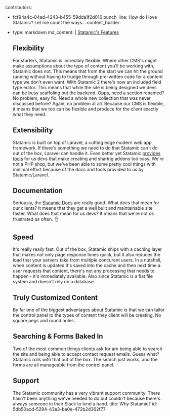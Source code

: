 contributors:
  - fcf94a4c-04ad-4243-b455-59dda1f2d016
punch_line: How do I love Statamic? Let me count the ways...
content_builder:
  - 
    type: markdown
    md_content: |
      [Statamic's Features](https://statamic.com/features)
      
      ## Flexibility
      
      For starters, Statamic is incredibly flexible. Where other CMS's might make assumptions about the type of content you'll be working with, Statamic does not. This means that from the start we can hit the ground running without having to trudge through pre-written code for a content type we don't even want. With Statamic 2 there's now an included field type editor. This means that while the site is being designed we devs can be busy scaffoling out the backend. Opps, need a section renamed? No problem, easy fix. Need a whole new collection that was never discussed before? Again, no problem at all. Because our CMS is flexible, it means that we too can be flexible and produce for the client exactly what they need.
      
      ## Extensibility
      
      Statamic is built on top of Laravel, a cutting edge modern web app framework. If there's something we need to do that Statamic can't do out of the box, Laravel can handle it. Even better yet Statamic [provides tools](https://docs.statamic.com/addons/getting-started) for us devs that make creating and sharing addons too easy. We're not a PHP shop, but we've been able to some pretty cool things with minimal effort because of the docs and tools provided to us by Statamic/Laravel.
      
      ## Documentation
      
      Seriously, the [Statamic Docs](https://docs.statamic.com/reference) are really good. What does that mean for our clients? It means that they get a well built and maintainable site faster. What does that mean for us devs? It means that we're not _as_ frustrated _as_ often. 👌
      
      ## Speed
      
      It's really really fast. Out of the box, Statamic ships with a caching layer that makes not only page response times quick, but it also reduces the load that your servers take from multiple concurent users. In a nutshell, when content is updated it's saved into the cache and then next time a user requests that content, there's not any processing that needs to happen - it's immediately available. Also since Statamic is a flat file system and doesn't rely on a database
      
      ## Truly Customized Content
      
      By far one of the biggest advantages about Statamic is that we can tailor the control panel to the types of content they client will be creating. No square pegs and round holes.
      
      ## Searching & Forms Baked In
      
      Two of the most common things clients ask for are being able to search the site and being able to accept contact request emails. Guess what? Statamic rolls with that out of the box. The search just works, and the forms are all manageable from the control panel.
      
      ## Support
      
      The Statamic community has a very vibrant support community. There hasn't been anything we've needed to do  but couldn't because there's always someone in their Slack to lend a hand.
title: Why Statamic?
id: 5db50acd-5294-43a3-ba0e-472b2d362f77
